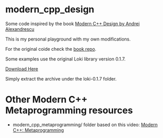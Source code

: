 # modern_cpp_design

Some code inspired by the book [Modern C++ Design by Andrei Alexandrescu](https://www.amazon.com/Modern-Design-Generic-Programming-Patterns/dp/0201704315)

This is my personal playground with my own modifications.

For the original coide check the [book repo](https://sourceforge.net/projects/loki-lib/files/Source%20Code/Modern%20C%2B%2B%20Design/).


Some examples use the original Loki library version 0.1.7.


[Download Here](https://sourceforge.net/projects/loki-lib/)


Simply extract the archive under the loki-0.1.7 folder.



# Other Modern C++ Metaprogramming resources


- modern_cpp_metaprogramming/ folder based on this video: [Modern C++: Metaprogramming](https://youtu.be/JSR8YBhW_uM)



